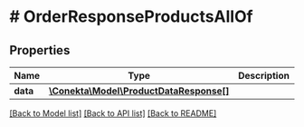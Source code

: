 # # OrderResponseProductsAllOf

## Properties

Name | Type | Description | Notes
------------ | ------------- | ------------- | -------------
**data** | [**\Conekta\Model\ProductDataResponse[]**](ProductDataResponse.md) |  | [optional]

[[Back to Model list]](../../README.md#models) [[Back to API list]](../../README.md#endpoints) [[Back to README]](../../README.md)
